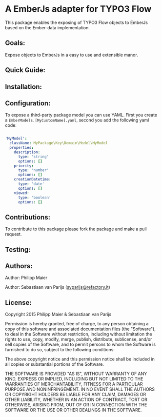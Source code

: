 A EmberJs adapter for TYPO3 Flow
================================

This package enables the exposing of TYPO3 Flow objects to EmberJs based on the Ember-data implementation.

Goals:
-----

Expose objects to EmberJs in a easy to use and extensible manor.

Quick Guide:
-------

Installation:
-------------

Configuration:
--------------

To expose a third-party package model you can use YAML. First you create a `EmberModels.[MyCustomName].yaml`, second you add the following 
yaml code:

```YAML

'MyModel':
  className: MyPackage\Key\Domain\Model\MyModel
  properties:
    description:
      type: 'string'
      options: []
    priority:
      type: 'number'
      options: []
    creationDatetime:
      type: 'date'
      options: []
    viewed:
      type: 'boolean'
      options: []

```

Contributions:
--------------

To contribute to this package please fork the package and make a pull request.

Testing:
--------


Authors:
--------

Author: Philipp Maier

Author: Sebastiaan van Parijs (<svparijs@refactory.it>)

License:
--------
Copyright 2015 Philipp Maier & Sebastiaan van Parijs

Permission is hereby granted, free of charge, to any person obtaining
a copy of this software and associated documentation files (the
"Software"), to deal in the Software without restriction, including
without limitation the rights to use, copy, modify, merge, publish,
distribute, sublicense, and/or sell copies of the Software, and to
permit persons to whom the Software is furnished to do so, subject to
the following conditions:

The above copyright notice and this permission notice shall be
included in all copies or substantial portions of the Software.

THE SOFTWARE IS PROVIDED "AS IS", WITHOUT WARRANTY OF ANY KIND,
EXPRESS OR IMPLIED, INCLUDING BUT NOT LIMITED TO THE WARRANTIES OF
MERCHANTABILITY, FITNESS FOR A PARTICULAR PURPOSE AND
NONINFRINGEMENT. IN NO EVENT SHALL THE AUTHORS OR COPYRIGHT HOLDERS BE
LIABLE FOR ANY CLAIM, DAMAGES OR OTHER LIABILITY, WHETHER IN AN ACTION
OF CONTRACT, TORT OR OTHERWISE, ARISING FROM, OUT OF OR IN CONNECTION
WITH THE SOFTWARE OR THE USE OR OTHER DEALINGS IN THE SOFTWARE.